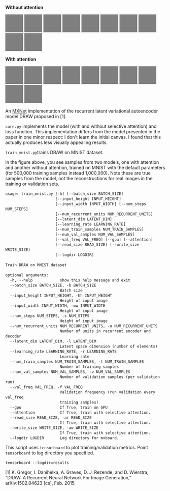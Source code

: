**Without attention**

 ![draw_wo_attn_0](../assets/draw_wo_attn_0.gif)  ![draw_wo_attn_1](../assets/draw_wo_attn_1.gif)  ![draw_wo_attn_2](../assets/draw_wo_attn_2.gif)  ![draw_wo_attn_3](../assets/draw_wo_attn_3.gif)  ![draw_wo_attn_4](../assets/draw_wo_attn_4.gif) ![draw_wo_attn_5](../assets/draw_wo_attn_5.gif)  ![draw_wo_attn_6](../assets/draw_wo_attn_6.gif)  ![draw_wo_attn_7](../assets/draw_wo_attn_7.gif)  ![draw_wo_attn_8](../assets/draw_wo_attn_8.gif)  ![draw_wo_attn_9](../assets/draw_wo_attn_9.gif) 

**With attention**

 ![draw_w_attn_0](../assets/draw_w_attn_0.gif)  ![draw_w_attn_1](../assets/draw_w_attn_1.gif)  ![draw_w_attn_2](../assets/draw_w_attn_2.gif) ![draw_w_attn_3](../assets/draw_w_attn_3.gif)  ![draw_w_attn_4](../assets/draw_w_attn_4.gif) ![draw_w_attn_5](../assets/draw_w_attn_5.gif)  ![draw_w_attn_6](../assets/draw_w_attn_6.gif)  ![draw_w_attn_7](../assets/draw_w_attn_7.gif) ![draw_w_attn_8](../assets/draw_w_attn_8.gif)  ![draw_w_attn_9](../assets/draw_w_attn_9.gif) 




An [MXNet](https://mxnet.incubator.apache.org/) implementation of the recurrent latent variational autoencoder model DRAW proposed in [1]. 

`core.py` implements the model (with and without selective attention) and loss function. This implementation differs from the model presented in the paper in one minor respect: I don't learn the initial canvas. I found that this actually produces less visually appealing results.

`train_mnist.py`trains DRAW on MNIST dataset.  

In the figure above, you see samples from two models, one with attention and another without attention, trained on MNIST with the default parameters (for 500,000 training samples instead 1,000,000). Note these are true samples from the model, not the reconstructions for real images in the training or validation sets.

```
usage: train_mnist.py [-h] [--batch_size BATCH_SIZE]
                      [--input_height INPUT_HEIGHT]
                      [--input_width INPUT_WIDTH] [--num_steps NUM_STEPS]
                      [--num_recurrent_units NUM_RECURRENT_UNITS]
                      [--latent_dim LATENT_DIM]
                      [--learning_rate LEARNING_RATE]
                      [--num_train_samples NUM_TRAIN_SAMPLES]
                      [--num_val_samples NUM_VAL_SAMPLES]
                      [--val_freq VAL_FREQ] [--gpu] [--attention]
                      [--read_size READ_SIZE] [--write_size WRITE_SIZE]
                      [--logdir LOGDIR]

Train DRAW on MNIST dataset

optional arguments:
  -h, --help            show this help message and exit
  --batch_size BATCH_SIZE, -b BATCH_SIZE
                        Batch size
  --input_height INPUT_HEIGHT, -hh INPUT_HEIGHT
                        Height of input image
  --input_width INPUT_WIDTH, -ww INPUT_WIDTH
                        Height of input image
  --num_steps NUM_STEPS, -s NUM_STEPS
                        Height of input image
  --num_recurrent_units NUM_RECURRENT_UNITS, -u NUM_RECURRENT_UNITS
                        Number of units in recurrent encoder and decoder
  --latent_dim LATENT_DIM, -l LATENT_DIM
                        Latent space dimension (number of elements)
  --learning_rate LEARNING_RATE, -r LEARNING_RATE
                        Learning rate
  --num_train_samples NUM_TRAIN_SAMPLES, -t NUM_TRAIN_SAMPLES
                        Number of training samples
  --num_val_samples NUM_VAL_SAMPLES, -v NUM_VAL_SAMPLES
                        Number of validation samples (per validation run)
  --val_freq VAL_FREQ, -f VAL_FREQ
                        Validation frequency (run validation every val_freq
                        training samples)
  --gpu                 If True, train on GPU
  --attention           If True, train with selective attention.
  --read_size READ_SIZE, -ar READ_SIZE
                        If True, train with selective attention.
  --write_size WRITE_SIZE, -aw WRITE_SIZE
                        If True, train with selective attention.
  --logdir LOGDIR       Log directory for mxboard.
```

This script uses `tensorboard` to plot training/validation metrics. Point `tensorboard` to log directory you specified.
```
tensorboard --logdir=results
```

[1] K. Gregor, I. Danihelka, A. Graves, D. J. Rezende, and D. Wierstra, “DRAW: A Recurrent Neural Network For Image Generation,” arXiv:1502.04623 [cs], Feb. 2015.

